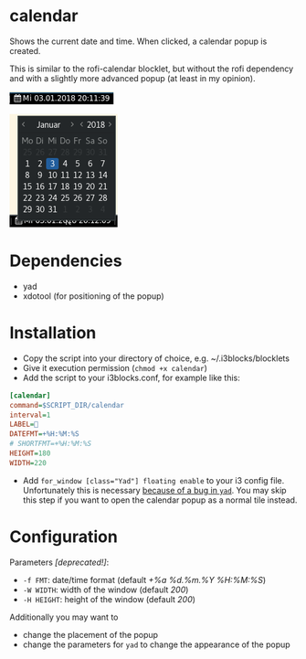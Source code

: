 # calendar

Shows the current date and time. When clicked, a calendar popup is created.

This is similar to the rofi-calendar blocklet, but without the rofi dependency and with a slightly more advanced popup (at least in my opinion).

![](screenshot1.png)

![](screenshot2.png)

# Dependencies

* yad
* xdotool (for positioning of the popup)

# Installation

* Copy the script into your directory of choice, e.g. ~/.i3blocks/blocklets
* Give it execution permission (`chmod +x calendar`)
* Add the script to your i3blocks.conf, for example like this:

```ini
[calendar]
command=$SCRIPT_DIR/calendar
interval=1
LABEL= 
DATEFMT=+%H:%M:%S
# SHORTFMT=+%H:%M:%S
HEIGHT=180
WIDTH=220
```

* Add `for_window [class="Yad"] floating enable` to your i3 config file.
Unfortunately this is necessary [because of a bug in `yad`](https://sourceforge.net/p/yad-dialog/tickets/301/).
You may skip this step if you want to open the calendar popup as a normal tile instead.

# Configuration

Parameters _[deprecated!]_:

* `-f FMT`: date/time format (default _+%a %d.%m.%Y %H:%M:%S_)
* `-W WIDTH`: width of the window (default _200_)
* `-H HEIGHT`: height of the window (default _200_)

Additionally you may want to

* change the placement of the popup
* change the parameters for `yad` to change the appearance of the popup
